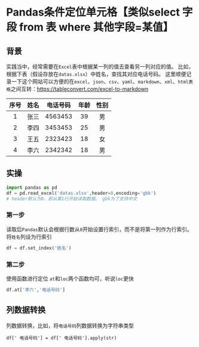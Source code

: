 # Pandas条件定位单元格【类似select 字段 from 表 where 其他字段=某值】

## 背景
实践当中，经常需要在`Excel`表中根据某一列的值去查看另一列对应的值。
比如，根据下表（假设存放在`datas.xlsx`）中姓名，查找其对应电话号码。
这里顺便记录一下这个网站可以方便的在`excel`、`json`、`csv`、`yaml`、`markdown`、`xml`、`html表格`之间互转：https://tableconvert.com/excel-to-markdown


| 序号 | 姓名  |  电话号码   | 年龄 | 性别 |
|:-:|:-:|:-:|:-:|:-:|
| 1  | 张三  | 4563453 | 39 | 男  |
| 2  | 李四  | 3453453 | 25 | 男  |
| 3  | 王五  | 2323423 | 18 | 女  |
| 4  |  李六 | 2342342 | 18 | 男  |

## 实操
```python
import pandas as pd
df = pd.read_excel('datas.xlsx',header=0,encoding='gbk') 
# header默认为0，即从第1行开始读取数据。 gbk为了支持中文
```
### 第一步
读取后`Pandas`默认会根据行数从`0`开始设置行索引，而不是将第一列作为行索引。
将`姓名`列设为行索引
```python
df = df.set_index('姓名')
```
### 第二步
使用函数进行定位
`at`和`loc`两个函数均可，听说`loc`更快
```python
df.at['李六','电话号码']
```
## 列数据转换
列数据转换，比如，将`电话号码`列数据转换为字符串类型
```
df[' 电话号码'] = df[' 电话号码'].apply(str)
```

